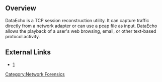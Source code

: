 ## Overview

DataEcho is a TCP session reconstruction utility. It can capture traffic
directly from a network adapter or can use a pcap file as input.
DataEcho allows the playback of a user's web browsing, email, or other
text-based protocol activity.

## External Links

- [1](http://www.soleranetworks.com/products/dataecho.php)

[Category:Network Forensics](Category:Network_Forensics "wikilink")